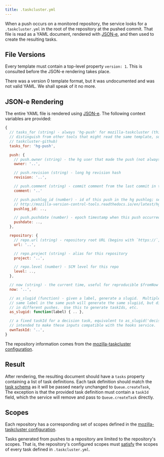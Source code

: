 ```yaml
---
title: .taskcluster.yml
---
```


When a push occurs on a monitored repository, the service looks for a
`.taskcluster.yml` in the root of the repository at the pushed commit. That
file is read as a YAML document, rendered with
[JSON-e](https://github.com/taskcluster/json-e), and then used to create the
resulting tasks.

## File Versions

Every template must contain a top-level property `version: 1`. This is
consulted before the JSON-e rendering takes place.

There was a version 0 template format, but it was undocumented and was not
valid YAML.  We shall speak of it no more.

## JSON-e Rendering

The entire YAML file is rendered using
[JSON-e](https://github.com/taskcluster/json-e). The following context
variables are provided:

```js
{
  // tasks_for (string) - always 'hg-push' for mozilla-taskcluster (this is to
  // distinguish from other tools that might read the same template, such as
  // taskcluster-github)
  tasks_for: 'hg-push',

  push: {
    // push.owner (string) - the hg user that made the push (not always an email)
    owner: '..',

    // push.revision (string) - long hg revision hash
    revision: '..',

    // push.comment (string) - commit comment from the last commit in the push
    comment: '..'

    // push.pushlog_id (number) - id of this push in the hg pushlog; see
    // http://mozilla-version-control-tools.readthedocs.io/en/latest/hgmo/pushlog.html#writing-agents-that-consume-pushlog-data
    pushlog_id: ..,

    // push.pushdate (number) - epoch timestamp when this push occurred
    pushdate: ..,
  },

  repository: {
    // repo.url (string) - repository root URL (begins with `https://`, ends with `/`)
    url: '..',

    // repo.project (string) - alias for this repository
    project: '..',

    // repo.level (number) - SCM level for this repo
    level: ..,
  },

  // now (string) - the current time, useful for reproducible $fromNow invocations
  now: '..',

  // as_slugid (function) - given a label, generate a slugid.  Multiple calls with the
  // same label in the same push will generate the same slugiid, but different slugids
  // in different pushes.  Use this to generate taskIds, etc.
  as_slugid: function(label) { .. },

  // a fixed taskId for a decision task, equivalent to as_slugid('decision'); this is
  // intended to make these inputs compatible with the hooks service.
  ownTaskId: '..',
}
```

The repository information comes from the [mozilla-taskcluster
configuration](https://github.com/taskcluster/mozilla-taskcluster/blob/master/src/config/default.yml).

## Result

After rendering, the resulting document should have a `tasks` property
containing a list of task definitions. Each task definition should match the [task
schema](https://docs.taskcluster.net/reference/platform/taskcluster-queue/docs/task-schema)
as it will be passed nearly unchanged to `Queue.createTask`, The exception is
that the provided task definition must contain a `taskId` field, which the
service will remove and pass to `Queue.createTask` directly.

## Scopes

Each repository has a corresponding set of scopes defined in the [mozilla-taskcluster
configuration](https://github.com/taskcluster/mozilla-taskcluster/blob/master/src/config/default.yml).

Tasks generated from pushes to a repository are limited to the repository's
scopes.  That is, the repository's configured scopes must
[satisfy](https://docs.taskcluster.net/manual/design/apis/hawk/scopes) the
scopes of every task defined in `.taskcluster.yml`.
